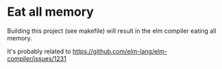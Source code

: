 # Eat all memory

Building this project (see makefile) will result in the elm compiler eating all memory. 

It's probably related to https://github.com/elm-lang/elm-compiler/issues/1231
